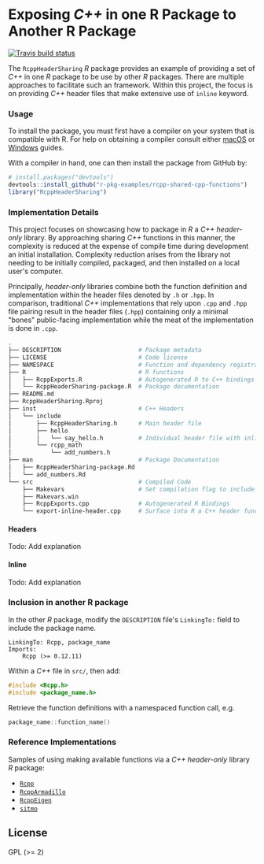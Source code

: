 # Exposing _C++_ in one R Package to Another R Package

<!-- badges: start -->
[![Travis build status](https://travis-ci.org/r-pkg-examples/rcpp-shared-cpp-functions.svg?branch=master)](https://travis-ci.org/r-pkg-examples/rcpp-shared-cpp-functions)
<!-- badges: end -->

The `RcppHeaderSharing` _R_ package provides an example of providing a set
of _C++_ in one _R_ package to be use by other _R_ packages. There are multiple
approaches to facilitate such an framework. Within this project, the focus
is on providing _C++_ header files that make extensive use of `inline`
keyword. 

### Usage

To install the package, you must first have a compiler on your system that is
compatible with R. For help on obtaining a compiler consult either
[macOS](http://thecoatlessprofessor.com/programming/r-compiler-tools-for-rcpp-on-os-x/)
or
[Windows](http://thecoatlessprofessor.com/programming/rcpp/install-rtools-for-rcpp/)
guides.

With a compiler in hand, one can then install the package from GitHub by:

```r
# install.packages("devtools")
devtools::install_github("r-pkg-examples/rcpp-shared-cpp-functions")
library("RcppHeaderSharing")
```

### Implementation Details

This project focuses on showcasing how to package in _R_ a _C++ header-only_ library.
By approaching sharing _C++_ functions in this manner, the complexity is reduced
at the expense of compile time during development an initial installation.
Complexity reduction arises from the library not needing to be initially
compiled, packaged, and then installed on a local user's computer. 

Principally, _header-only_ libraries combine both the function definition 
and implementation within the header files denoted by `.h` or `.hpp`.
In comparison, traditional _C++_ implementations that rely upon `.cpp` and `.hpp` 
file pairing result in the header files (`.hpp`) containing only a minimal 
"bones" public-facing implementation while the meat of the implementation is
done in `.cpp`.

```bash
.
├── DESCRIPTION                      # Package metadata
├── LICENSE                          # Code license
├── NAMESPACE                        # Function and dependency registration
├── R                                # R functions
│   ├── RcppExports.R                # Autogenerated R to C++ bindings by Rcpp
│   └── RcppHeaderSharing-package.R  # Package documentation
├── README.md
├── RcppHeaderSharing.Rproj
├── inst                             # C++ Headers
│   └── include
│       ├── RcppHeaderSharing.h      # Main header file
│       ├── hello
│       │   └── say_hello.h          # Individual header file with inline func
│       └── rcpp_math
│           └── add_numbers.h
├── man                              # Package Documentation
│   ├── RcppHeaderSharing-package.Rd
│   └── add_numbers.Rd
└── src                              # Compiled Code
    ├── Makevars                     # Set compilation flag to include headers
    ├── Makevars.win
    ├── RcppExports.cpp              # Autogenerated R Bindings
    └── export-inline-header.cpp     # Surface into R a C++ header function.
```

#### Headers 

Todo: Add explanation

#### Inline 

Todo: Add explanation

### Inclusion in another R package

In the other _R_ package, modify the `DESCRIPTION` file's `LinkingTo:` field
to include the package name. 

```
LinkingTo: Rcpp, package_name
Imports:
    Rcpp (>= 0.12.11)
```

Within a _C++_ file in `src/`, then add:

```cpp
#include <Rcpp.h>
#include <package_name.h>
```

Retrieve the function definitions with a namespaced function call, e.g.

```cpp
package_name::function_name()
```

### Reference Implementations

Samples of using making available functions via a _C++ header-only_ library
_R_ package:

- [`Rcpp`](https://github.com/rcppcore/rcpp)
- [`RcppArmadillo`](https://github.com/rcppcore/rcpparmadillo)
- [`RcppEigen`](https://github.com/rcppcore/rcppeigen)
- [`sitmo`](https://github.com/coatless/sitmo)


## License

GPL (\>= 2)
